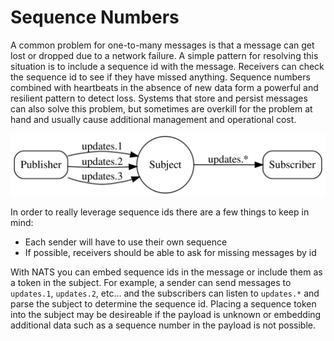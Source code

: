 # Sequence Numbers

A common problem for one-to-many messages is that a message can get lost or dropped due to a network failure. A simple pattern for resolving this situation is to include a sequence id with the message. Receivers can check the sequence id to see if they have missed anything. Sequence numbers combined with heartbeats in the absence of new data form a powerful and resilient pattern to detect loss. Systems that store and persist messages can also solve this problem, but sometimes are overkill for the problem at hand and usually cause additional management and operational cost.

![](../.gitbook/assets/seqno.svg)

In order to really leverage sequence ids there are a few things to keep in mind:

* Each sender will have to use their own sequence
* If possible, receivers should be able to ask for missing messages by id

With NATS you can embed sequence ids in the message or include them as a token in the subject. For example, a sender can send messages to `updates.1`, `updates.2`, etc... and the subscribers can listen to `updates.*` and parse the subject to determine the sequence id. Placing a sequence token into the subject may be desireable if the payload is unknown or embedding additional data such as a sequence number in the payload is not possible.

